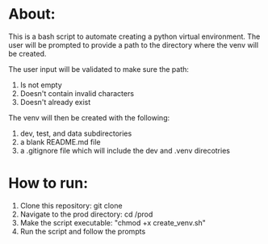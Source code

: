 # About:
This is a bash script to automate creating a python virtual environment.
The user will be prompted to provide a path to the directory where the venv will be created.

The user input will be validated to make sure the path:
1. Is not empty
2. Doesn't contain invalid characters
3. Doesn't already exist

The venv will then be created with the following:
1. dev, test, and data subdirectories
2. a blank README.md file
3. a .gitignore file which will include the dev and .venv direcotries


# How to run:
1. Clone this repository: git clone <insert-repository-url-here>
2. Navigate to the prod directory: cd <repository-name>/prod
3. Make the script executable: "chmod +x create_venv.sh"
4. Run the script and follow the prompts